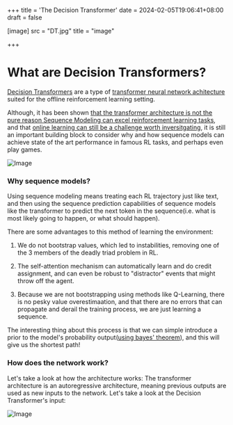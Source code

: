 +++
title = 'The Decision Transformer'
date = 2024-02-05T19:06:41+08:00
draft = false

[image]
   src = "DT.jpg" 
   title = "image"

+++



# What are Decision Transformers?
[Decision Transformers](https://arxiv.org/abs/2106.01345) are a type of [transformer neural network achitecture](https://jalammar.github.io/illustrated-transformer/) suited for the offline reinforcement learning setting.

Although, it has been shown [that the transformer architecture is not the pure reason Sequence Modeling can excel reinforcement learning tasks](https://arxiv.org/abs/2211.14655), and that [online learning can still be a challenge worth inversitgating](https://sled.eecs.umich.edu/media/eecs595_fa22/11_Nguyen_Glasscock.pdf), it is still an important building block to consider why and how sequence models can achieve state of the art performance in famous RL tasks, and perhaps even play games.

![Image](/mario.png)


### Why sequence models?
Using sequence modeling means treating each RL trajectory just like text, and then using the sequence prediction capabilities of sequence models like the transformer to predict the next token in the sequence(i.e. what is most likely going to happen, or what should happen).

There are some advantages to this method of learning the environment: 

1. We do not bootstrap values, which led to instabilities, removing one of the 3 members of the deadly triad problem in RL.

2. The self-attention mechanism can automatically learn and do credit assignment, and can even be robust to "distractor" events that might throw off the agent.

3. Because we are not bootstrapping using methods like Q-Learning, there is no pesky value overestimaation, and that there are no errors that can propagate and derail the training process, we are just learning a sequence.


The interesting thing about this process is that we can simple introduce a prior to the model's probability output([using bayes' theorem](https://www.statlect.com/glossary/prior-probability)), and this will give us the shortest path!

### How does the network work?
Let's take a look at how the architecture works: The transformer architecture is an autoregressive architecture, meaning previous outputs are used as new inputs to the network. Let's take a look at the Decision Transformer's input: 

![Image](/DT.png)



